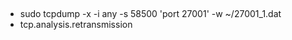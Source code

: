 ##

  - sudo tcpdump -x -i any -s 58500 'port 27001' -w ~/27001_1.dat
  - tcp.analysis.retransmission
